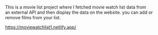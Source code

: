 This is a movie list project where I fetched movie watch list data from          
an external API and then display the data on the website. you can add or remove films from your list.                                                                                                                                                             
  
https://moviewatchlist1.netlify.app/      
